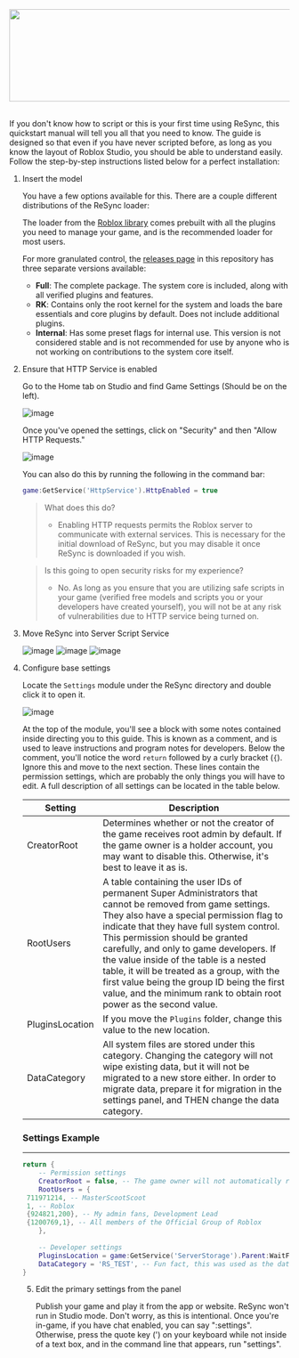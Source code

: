 <div align=center><img src="https://github.com/user-attachments/assets/3d14a1db-eedc-4520-874f-29a1987e6203" height="166" width="692"></div><br>

If you don't know how to script or this is your first time using ReSync, this quickstart manual will tell you all that you need to know. The guide is designed so that even if you have never scripted before, as long as you know the layout of Roblox Studio, you should be able to understand easily. Follow the step-by-step instructions listed below for a perfect installation:

1. Insert the model
   
   You have a few options available for this. There are a couple different distributions of the ReSync loader:
   
   The loader from the [Roblox library](https://roblox.com) comes prebuilt with all the plugins you need to manage your game, and is the recommended loader for most users.
   
   For more granulated control, the [releases page](https://github.com/MasterKingSirPlease/ProjectReSync/releases) in this repository has three separate versions available:
   - **Full**: The complete package. The system core is included, along with all verified plugins and features.
   - **RK**: Contains only the root kernel for the system and loads the bare essentials and core plugins by default. Does not include additional plugins.
   - **Internal**: Has some preset flags for internal use. This version is not considered stable and is not recommended for use by anyone who is not working on contributions to the system core itself.
   
2. Ensure that HTTP Service is enabled
   
   Go to the Home tab on Studio and find Game Settings (Should be on the left).

   ![image](https://github.com/user-attachments/assets/4160b532-22e8-4297-a067-2f9465c37e6b)


   Once you've opened the settings, click on "Security" and then "Allow HTTP Requests."

   ![image](https://github.com/user-attachments/assets/e80082e4-6fbd-477a-b197-6be890ce49fd)
   
   You can also do this by running the following in the command bar:
    ```lua
   game:GetService('HttpService').HttpEnabled = true
    ```
    > What does this do?
    > - Enabling HTTP requests permits the Roblox server to communicate with external services. This is necessary for the initial download of ReSync, but you may disable it once ReSync is downloaded if you wish.

    > Is this going to open security risks for my experience?
    > - No. As long as you ensure that you are utilizing safe scripts in your game (verified free models and scripts you or your developers have created yourself), you will not be at any risk of vulnerabilities due to HTTP service being turned on.

3. Move ReSync into Server Script Service

   ![image](https://github.com/user-attachments/assets/f60fcf42-c352-4796-a5c5-f2532f616d59)
   ![image](https://github.com/user-attachments/assets/ffc5eb57-28d1-4526-9e3b-31f40b5bcf99)
   ![image](https://github.com/user-attachments/assets/83687432-8561-4e47-98c4-9f47b58855a1)

4. Configure base settings

   Locate the ``Settings`` module under the ReSync directory and double click it to open it.

   ![image](https://github.com/user-attachments/assets/36e77539-ecf6-4eb1-a844-30554ff86395)

   At the top of the module, you'll see a block with some notes contained inside directing you to this guide. This is known as a comment, and is used to leave instructions and program notes for developers. Below the comment, you'll notice the word ``return`` followed by a curly bracket (``{``). Ignore this and move to the next section. These lines contain the permission settings, which are probably the only things you will have to edit. A full description of all settings can be located in the table below.

   | Setting | Description |
   | ------- | ----------- |
   | CreatorRoot | Determines whether or not the creator of the game receives root admin by default. If the game owner is a holder account, you may want to disable this. Otherwise, it's best to leave it as is.
   | RootUsers | A table containing the user IDs of permanent Super Administrators that cannot be removed from game settings. They also have a special permission flag to indicate that they have full system control. This permission should be granted carefully, and only to game developers. If the value inside of the table is a nested table, it will be treated as a group, with the first value being the group ID being the first value, and the minimum rank to obtain root power as the second value.
   | PluginsLocation | If you move the ``Plugins`` folder, change this value to the new location.
   | DataCategory | All system files are stored under this category. Changing the category will not wipe existing data, but it will not be migrated to a new store either. In order to migrate data, prepare it for migration in the settings panel, and THEN change the data category.

   ### Settings Example
   
   ---
   
   ```lua
   return {
	   -- Permission settings
	   CreatorRoot = false, -- The game owner will not automatically receive root permissions
	   RootUsers = {
   	711971214, -- MasterScootScoot
   	1, -- Roblox
   	{924821,200}, -- My admin fans, Development Lead
   	{1200769,1}, -- All members of the Official Group of Roblox
	   },
	
	   -- Developer settings
	   PluginsLocation = game:GetService('ServerStorage').Parent:WaitForChild('RSPlugins'), -- A folder in ServerStorage called "RSPlugins"
	   DataCategory = 'RS_TEST', -- Fun fact, this was used as the data category for internal testing in ReSync's alpha version
   }
   ```

   5. Edit the primary settings from the panel

      Publish your game and play it from the app or website. ReSync won't run in Studio mode. Don't worry, as this is intentional. Once you're in-game, if you have chat enabled, you can say ":settings". Otherwise, press the quote key (') on your keyboard while not inside of a text box, and in the command line that appears, run "settings".
